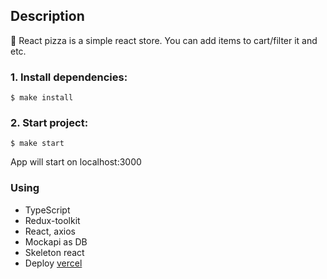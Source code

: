 ## Description

🍕 React pizza is a simple react store. You can add items to cart/filter it and etc.

### 1. Install dependencies:

```
$ make install
```

### 2. Start project:

```
$ make start
```

App will start on localhost:3000

### Using

- TypeScript
- Redux-toolkit
- React, axios
- Mockapi as DB
- Skeleton react
- Deploy [vercel](https://pizza-react-theta.vercel.app/)
